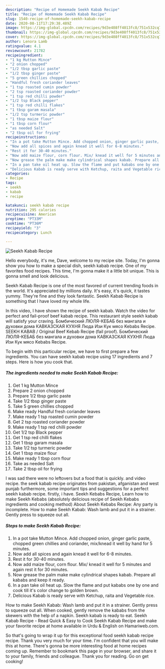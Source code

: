 ```yaml
---
description: "Recipe of Homemade Seekh Kabab Recipe"
title: "Recipe of Homemade Seekh Kabab Recipe"
slug: 1540-recipe-of-homemade-seekh-kabab-recipe
date: 2020-08-11T17:29:38.489Z
image: https://img-global.cpcdn.com/recipes/9d3e408ff4013fc8/751x532cq70/seekh-kabab-recipe-recipe-main-photo.jpg
thumbnail: https://img-global.cpcdn.com/recipes/9d3e408ff4013fc8/751x532cq70/seekh-kabab-recipe-recipe-main-photo.jpg
cover: https://img-global.cpcdn.com/recipes/9d3e408ff4013fc8/751x532cq70/seekh-kabab-recipe-recipe-main-photo.jpg
author: Lenora Lamb
ratingvalue: 4.1
reviewcount: 21782
recipeingredient:
- "1 kg Mutton Mince"
- "2 onion chopped"
- "1/2 tbsp garlic paste"
- "1/2 tbsp ginger paste"
- "5 green chillies chopped"
- "Handful fresh coriander leaves"
- "1 tsp roasted cumin powder"
- "2 tsp roasted coriander powder"
- "1 tsp red chilli powder"
- "1/2 tsp Black pepper"
- "1 tsp red chilli flakes"
- "1 tbsp garam masala"
- "1/2 tsp turmeric powder"
- "1 tbsp maize flour"
- "1 tbsp corn flour"
- "as needed Salt"
- "2 tbsp oil for frying"
recipeinstructions:
- "In a pot take Mutton Mince. Add chopped onion, ginger garlic paste, chopped green chillies and coriander, mix/knead it well by hand for 5 minutes."
- "Now add all spices and again knead it well for 6-8 minutes."
- "Rest it for 30-40 minutes."
- "Now add maize flour, corn flour. Mix/ knead it well for 5 minutes and again rest it for 30 minutes."
- "Now grease the palm make make cylindrical shapes kabab. Prepare all kababs and keep it ready."
- "In a pan take oil heat up. Slow the flame and put kababs one by one and cook till it&#39;s color change to golden brown."
- "Delicious Kabab is ready serve with Ketchup, raita and Vegetable rice."
categories:
- Recipe
tags:
- seekh
- kabab
- recipe

katakunci: seekh kabab recipe 
nutrition: 295 calories
recipecuisine: American
preptime: "PT33M"
cooktime: "PT36M"
recipeyield: "3"
recipecategory: Lunch

---
```



![Seekh Kabab Recipe](https://img-global.cpcdn.com/recipes/9d3e408ff4013fc8/751x532cq70/seekh-kabab-recipe-recipe-main-photo.jpg)

Hello everybody, it's me, Dave, welcome to my recipe site. Today, I'm gonna show you how to make a special dish, seekh kabab recipe. One of my favorites food recipes. This time, I'm gonna make it a little bit unique. This is gonna smell and look delicious.

Seekh Kabab Recipe is one of the most favored of current trending foods in the world. It's appreciated by millions daily. It's easy, it's quick, it tastes yummy. They're fine and they look fantastic. Seekh Kabab Recipe is something that I have loved my whole life.

In this video, I have shown the recipe of seekh kabab. Watch the video for perfect and fail-proof beef kabab recipe. This restaurant style seekh kabab will satisfy your craving. Бомбический ЛЮЛЯ-КЕБАБ без мангала и духовки дома КАВКАЗСКАЯ КУХНЯ Люда Изи Кук мясо Kebabs Recipe. SEEKH KABAB / Original Beef Kebab Recipe (fail proof). Бомбический ЛЮЛЯ-КЕБАБ без мангала и духовки дома КАВКАЗСКАЯ КУХНЯ Люда Изи Кук мясо Kebabs Recipe.


To begin with this particular recipe, we have to first prepare a few ingredients. You can have seekh kabab recipe using 17 ingredients and 7 steps. Here is how you cook that.

<!--inarticleads1-->

##### The ingredients needed to make Seekh Kabab Recipe:

1. Get 1 kg Mutton Mince
1. Prepare 2 onion chopped
1. Prepare 1/2 tbsp garlic paste
1. Take 1/2 tbsp ginger paste
1. Take 5 green chillies chopped
1. Make ready Handful fresh coriander leaves
1. Make ready 1 tsp roasted cumin powder
1. Get 2 tsp roasted coriander powder
1. Make ready 1 tsp red chilli powder
1. Get 1/2 tsp Black pepper
1. Get 1 tsp red chilli flakes
1. Get 1 tbsp garam masala
1. Take 1/2 tsp turmeric powder
1. Get 1 tbsp maize flour
1. Make ready 1 tbsp corn flour
1. Take as needed Salt
1. Take 2 tbsp oil for frying


I was sad there were no leftovers but a food that is quickly. and video recipe. the seek kabab recipe originates from pakistan, afganistan and west punjab furthermore, some important tips and suggestions for a perfect seekh kabab recipe. firstly, i have. Seekh Kebabs Recipe, Learn how to make Seekh Kebabs (absolutely delicious recipe of Seekh Kebabs ingredients and cooking method) About Seekh Kebabs Recipe: Any party is incomplete. How to make Seekh Kabab: Wash lamb and put it in a strainer. Gently press to squeeze out all. 

<!--inarticleads2-->

##### Steps to make Seekh Kabab Recipe:

1. In a pot take Mutton Mince. Add chopped onion, ginger garlic paste, chopped green chillies and coriander, mix/knead it well by hand for 5 minutes.
1. Now add all spices and again knead it well for 6-8 minutes.
1. Rest it for 30-40 minutes.
1. Now add maize flour, corn flour. Mix/ knead it well for 5 minutes and again rest it for 30 minutes.
1. Now grease the palm make make cylindrical shapes kabab. Prepare all kababs and keep it ready.
1. In a pan take oil heat up. Slow the flame and put kababs one by one and cook till it&#39;s color change to golden brown.
1. Delicious Kabab is ready serve with Ketchup, raita and Vegetable rice.


How to make Seekh Kabab: Wash lamb and put it in a strainer. Gently press to squeeze out all. When cooked, gently remove the kababs from the skewers with the help of a napkin. Seekh kabab is ready to eat. Seekh Kabab Recipe - Read Quick &amp; Easy to Cook Seekh Kabab Recipe and make your favorite recipe at home available in Urdu &amp; English on Hamariweb.com. 

So that's going to wrap it up for this exceptional food seekh kabab recipe recipe. Thank you very much for your time. I'm confident that you will make this at home. There's gonna be more interesting food at home recipes coming up. Remember to bookmark this page in your browser, and share it to your family, friends and colleague. Thank you for reading. Go on get cooking!
